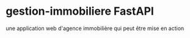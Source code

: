 # gestion-immobiliere FastAPI
une application web d'agence immobilière qui peut être mise en action  
